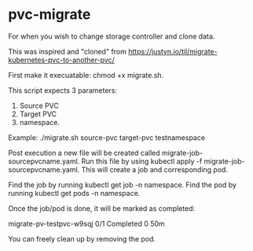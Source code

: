 # pvc-migrate
For when you wish to change storage controller and clone data.

This was inspired and "cloned" from https://justyn.io/til/migrate-kubernetes-pvc-to-another-pvc/

First make it execuatable: chmod +x migrate.sh.

This script expects 3 parameters:
1. Source PVC
2. Target PVC
3. namespace.

Example: ./migrate.sh source-pvc target-pvc testnamespace

Post execution a new file will be created called migrate-job-sourcepvcname.yaml.
Run this file by using kubectl apply -f migrate-job-sourcepvcname.yaml.
This will create a job and corresponding pod.

Find the job by running kubectl get job -n namespace.
Find the pod by running kubectl get pods -n namespace.

Once the job/pod is done, it will be marked as completed:

migrate-pv-testpvc-w9sqj                 0/1     Completed   0          50m

You can freely clean up by removing the pod.
